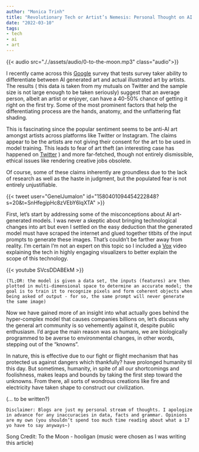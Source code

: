 ```yaml
---
author: "Monica Trinh"
title: "Revolutionary Tech or Artist’s Nemesis: Personal Thought on AI Art As an Art Doer"
date: "2022-03-10"
tags: 
- tech
- ai
- art
---
```


    
    
{{< audio src="././assets/audio/0-to-the-moon.mp3" class="audio">}} 


 I recently came across this [Google](https://docs.google.com/forms/d/e/1FAIpQLSdhEpBRnOwiFI-ieNKKu3Y0KcoFbd_ZWod1LeyoV6EEfY78HA/viewform) survey that tests survey taker ability to differentiate between AI generated art and actual illustrated art by artists. The results ( this data is taken from my mutuals on Twitter and the sample size is not large enough to be taken seriously) suggest that an average person, albeit an artist or enjoyer, can have a 40-50% chance of getting it right on the first try. Some of the most prominent factors that help the differentiating process are the hands, anatomy, and the unflattering flat shading. 
 
 This is fascinating since the popular sentiment seems to be anti-AI art amongst artists across platforms like Twitter or Instagram. The claims appear to be the artists are not giving their consent for the art to be used in model training. This leads to fear of art theft (an interesting case has happened on [Twitter](https://twitter.com/GenelJumalon/status/1580401094454222848?s=20&t=SnHfegipHc8zVEbY6lqXTA) ) and more far-fetched, though not entirely dismissible, ethical issues like rendering creative jobs obsolete.  
 
 Of course, some of these claims inherently are groundless due to the lack of research as well as the haste in judgment, but the populated fear is not entirely unjustifiable. 

{{< tweet user="GenelJumalon" id="1580401094454222848?s=20&t=SnHfegipHc8zVEbY6lqXTA" >}}

First, let’s start by addressing some of the misconceptions about AI art-generated models. I was never a skeptic about bringing technological changes into art but even I settled on the easy deduction that the generated model must have scraped the internet and glued together titbits of the input prompts to generate these images. That’s couldn’t be farther away from reality. I’m certain I’m not an expert on this topic so I included a [Vox](https://www.youtube.com/watch?v=SVcsDDABEkM&t=712s&ab_channel=Vox) video explaining the tech in highly engaging visualizers to better explain the scope of this technology. 

{{< youtube SVcsDDABEkM  >}}



    (TL;DR: the model is given a data set, the inputs (features) are then plotted in multi-dimensional space to determine an accurate model; the goal is to train it to recognize pixels and form coherent objects when being asked of output - for so, the same prompt will never generate the same image)

Now we have gained more of an insight into what actually goes behind the hyper-complex model that causes companies billions on, let’s discuss why the general art community is so vehemently against it, despite public enthusiasm. I’d argue the main reason was as humans, we are biologically programmed to be averse to environmental changes, in other words, stepping out of the “knowns”.

 In nature, this is effective due to our fight or flight mechanism that has protected us against dangers which thankfully? have prolonged humanity til this day. But sometimes, humanity, in spite of all our shortcomings and foolishness, makes leaps and bounds by taking the first step toward the unknowns. From there, all sorts of wondrous creations like fire and electricity have taken shape to construct our civilization. 

(... to be written?)

    Disclaimer: Blogs are just my personal stream of thoughts. I apologize in advance for any inaccuracies in data, facts and grammar. Opinions are my own (you shouldn’t spend too much time reading about what a 17 yo have to say anyways~)




Song Credit: To the Moon - hooligan (music were chosen as I was writing this article)